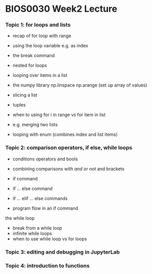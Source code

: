 # BIOS0030 Week2 Lecture

### Topic 1: for loops and lists

 - recap of for loop with range
 - using the loop variable e.g. as index
 - the break command
 - nested for loops
 
 - looping over items in a list
 - the numpy library np.linspace np.arange (set up array of values)
 
 - slicing a list
 - tuples
 
 - when to using for i in range vs for item in list
 - e.g. merging two lists
 
 - looping with enum (combines index and list items)


### Topic 2: comparison operators, if else, while loops

 - conditions operators and bools
 - combining comparisons with *and* *or* *not* and brackets

 - if command
 - if ... else command
 -  if ... elif ... else commands 

 - program flow in an if command

the while loop
- break from a while loop
- infinite while loops
- when to use while loop vs for loops



### Topic 3: editing and debugging in JupyterLab


### Topic 4: introduction to functions